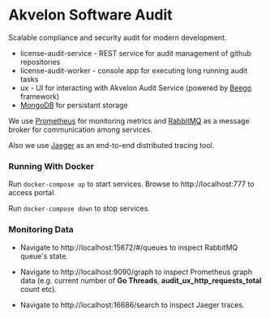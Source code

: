 # Akvelon Software Audit
Scalable compliance and security audit for modern development.

* license-audit-service - REST service for audit management of github repositories
* license-audit-worker - console app for executing long running audit tasks
* ux - UI for interacting with Akvelon Audit Service (powered by [Beego](https://beego.me/) framework)
* [MongoDB](https://www.mongodb.com/) for persistant storage

We use [Prometheus](https://prometheus.io/) for monitoring metrics and [RabbitMQ](https://www.rabbitmq.com/) as a message broker for communication among services.

Also we use [Jaeger](https://www.jaegertracing.io/) as an end-to-end distributed tracing tool.

### Running With Docker

Run `docker-compose up` to start services. Browse to http://localhost:777 to access portal.

Run `docker-compose down` to stop services.

### Monitoring Data

* Navigate to http://localhost:15672/#/queues to inspect RabbitMQ queue's state. 

* Navigate to http://localhost:9090/graph to inspect Prometheus graph data (e.g. current number of __Go Threads__, __audit_ux_http_requests_total__ count etc).

* Navigate to http://localhost:16686/search to inspect Jaeger traces.
